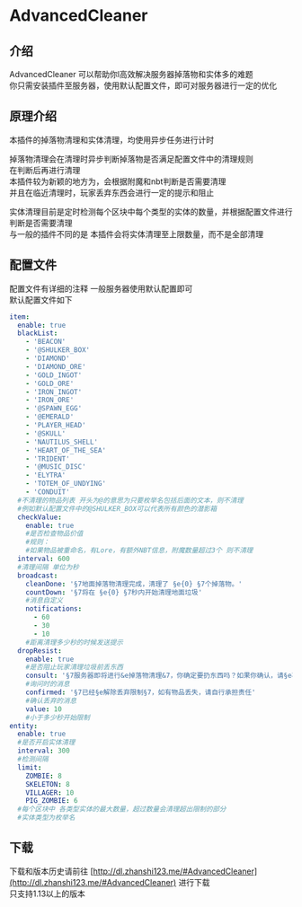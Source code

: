 # AdvancedCleaner

## 介绍
AdvancedCleaner 可以帮助你l高效解决服务器掉落物和实体多的难题    
你只需安装插件至服务器，使用默认配置文件，即可对服务器进行一定的优化  
## 原理介绍
本插件的掉落物清理和实体清理，均使用异步任务进行计时
  
掉落物清理会在清理时异步判断掉落物是否满足配置文件中的清理规则  
在判断后再进行清理  
本插件较为新颖的地方为，会根据附魔和nbt判断是否需要清理  
并且在临近清理时，玩家丢弃东西会进行一定的提示和阻止  

实体清理目前是定时检测每个区块中每个类型的实体的数量，并根据配置文件进行判断是否需要清理  
与一般的插件不同的是 本插件会将实体清理至上限数量，而不是全部清理  
## 配置文件
配置文件有详细的注释 一般服务器使用默认配置即可  
默认配置文件如下  
````yaml
item:
  enable: true
  blackList:
    - 'BEACON'
    - '@SHULKER_BOX'
    - 'DIAMOND'
    - 'DIAMOND_ORE'
    - 'GOLD_INGOT'
    - 'GOLD_ORE'
    - 'IRON_INGOT'
    - 'IRON_ORE'
    - '@SPAWN_EGG'
    - '@EMERALD'
    - 'PLAYER_HEAD'
    - '@SKULL'
    - 'NAUTILUS_SHELL'
    - 'HEART_OF_THE_SEA'
    - 'TRIDENT'
    - '@MUSIC_DISC'
    - 'ELYTRA'
    - 'TOTEM_OF_UNDYING'
    - 'CONDUIT'
  #不清理的物品列表 开头为@的意思为只要枚举名包括后面的文本，则不清理
  #例如默认配置文件中的@SHULKER_BOX可以代表所有颜色的潜影箱
  checkValue:
    enable: true
    #是否检查物品价值
    #规则：
    #如果物品被重命名，有Lore，有额外NBT信息，附魔数量超过3个 则不清理
  interval: 600
  #清理间隔 单位为秒
  broadcast:
    cleanDone: '§7地面掉落物清理完成，清理了 §e{0} §7个掉落物。'
    countDown: '§7将在 §e{0} §7秒内开始清理地面垃圾'
    #消息自定义
    notifications:
      - 60
      - 30
      - 10
    #距离清理多少秒的时候发送提示
  dropResist:
    enable: true
    #是否阻止玩家清理垃圾前丢东西
    consult: '§7服务器即将进行&e掉落物清理&7，你确定要扔东西吗？如果你确认，请§e再次丢弃§7，并且下次丢弃时不再显示该提示'
    #询问时的消息
    confirmed: '§7已经§e解除丢弃限制§7，如有物品丢失，请自行承担责任'
    #确认丢弃的消息
    value: 10
    #小于多少秒开始限制
entity:
  enable: true
  #是否开启实体清理
  interval: 300
  #检测间隔
  limit:
    ZOMBIE: 8
    SKELETON: 8
    VILLAGER: 10
    PIG_ZOMBIE: 6
  #每个区块中 各类型实体的最大数量，超过数量会清理超出限制的部分
  #实体类型为枚举名
````
## 下载
下载和版本历史请前往 [http://dl.zhanshi123.me/#AdvancedCleaner](http://dl.zhanshi123.me/#AdvancedCleaner) 进行下载  
只支持1.13以上的版本